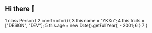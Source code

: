 ## Hi there 👋
1  class Person {
2      constructor() {
3        this.name = "YKXu";
4        this.traits = ["DESIGN", "DEV"];
5        this.age = new Date().getFullYear() - 2001;
6      }
7  }
<!--
**YKXu-c/YKXu-c** is a ✨ _special_ ✨ repository because its `README.md` (this file) appears on your GitHub profile.

Here are some ideas to get you started:

- 🔭 I’m currently working on ...
- 🌱 I’m currently learning ...
- 👯 I’m looking to collaborate on ...
- 🤔 I’m looking for help with ...
- 💬 Ask me about ...
- 📫 How to reach me: ...
- 😄 Pronouns: ...
- ⚡ Fun fact: ...
-->
